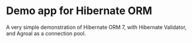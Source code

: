 Demo app for Hibernate ORM
==========================
A very simple demonstration of Hibernate ORM 7, with Hibernate Validator, 
and Agroal as a connection pool.
